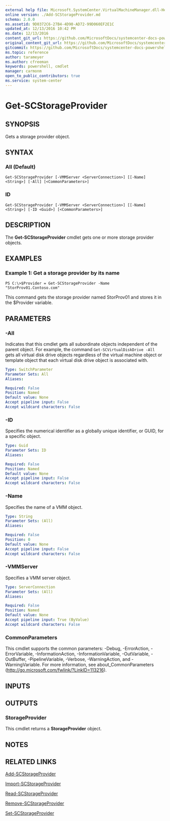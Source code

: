 ```yaml
---
external help file: Microsoft.SystemCenter.VirtualMachineManager.dll-Help.xml
online version: ./Add-SCStorageProvider.md
schema: 2.0.0
ms.assetid: 9D0372C6-27B4-4D90-AD72-99D060EF2E1C
updated_at: 12/13/2016 10:42 PM
ms.date: 12/13/2016
content_git_url: https://github.com/MicrosoftDocs/systemcenter-docs-powershell/blob/master/systemcenter-cmdlets/VirtualMachineManager/v1/Get-SCStorageProvider.md
original_content_git_url: https://github.com/MicrosoftDocs/systemcenter-docs-powershell/blob/master/systemcenter-cmdlets/VirtualMachineManager/v1/Get-SCStorageProvider.md
gitcommit: https://github.com/MicrosoftDocs/systemcenter-docs-powershell/blob/ea9507ac2178040476af5407227db8cb97701ea9/systemcenter-cmdlets/VirtualMachineManager/v1/Get-SCStorageProvider.md
ms.topic: reference
author: tarameyer
ms.author: cfreeman
keywords: powershell, cmdlet
manager: carmonm
open_to_public_contributors: true
ms.service: system-center
---
```


# Get-SCStorageProvider

## SYNOPSIS
Gets a storage provider object.

## SYNTAX

### All (Default)
```
Get-SCStorageProvider [-VMMServer <ServerConnection>] [[-Name] <String>] [-All] [<CommonParameters>]
```

### ID
```
Get-SCStorageProvider [-VMMServer <ServerConnection>] [[-Name] <String>] [-ID <Guid>] [<CommonParameters>]
```

## DESCRIPTION
The **Get-SCStorageProvider** cmdlet gets one or more storage provider objects.

## EXAMPLES

### Example 1: Get a storage provider by its name
```
PS C:\>$Provider = Get-SCStorageProvider -Name "StorProv01.Contoso.com"
```

This command gets the storage provider named StorProv01 and stores it in the $Provider variable.

## PARAMETERS

### -All
Indicates that this cmdlet gets all subordinate objects independent of the parent object.
For example, the command `Get-SCVirtualDiskDrive -All` gets all virtual disk drive objects regardless of the virtual machine object or template object that each virtual disk drive object is associated with.

```yaml
Type: SwitchParameter
Parameter Sets: All
Aliases: 

Required: False
Position: Named
Default value: None
Accept pipeline input: False
Accept wildcard characters: False
```

### -ID
Specifies the numerical identifier as a globally unique identifier, or GUID, for a specific object.

```yaml
Type: Guid
Parameter Sets: ID
Aliases: 

Required: False
Position: Named
Default value: None
Accept pipeline input: False
Accept wildcard characters: False
```

### -Name
Specifies the name of a VMM object.

```yaml
Type: String
Parameter Sets: (All)
Aliases: 

Required: False
Position: 0
Default value: None
Accept pipeline input: False
Accept wildcard characters: False
```

### -VMMServer
Specifies a VMM server object.

```yaml
Type: ServerConnection
Parameter Sets: (All)
Aliases: 

Required: False
Position: Named
Default value: None
Accept pipeline input: True (ByValue)
Accept wildcard characters: False
```

### CommonParameters
This cmdlet supports the common parameters: -Debug, -ErrorAction, -ErrorVariable, -InformationAction, -InformationVariable, -OutVariable, -OutBuffer, -PipelineVariable, -Verbose, -WarningAction, and -WarningVariable. For more information, see about_CommonParameters (http://go.microsoft.com/fwlink/?LinkID=113216).

## INPUTS

## OUTPUTS

### StorageProvider
This cmdlet returns a **StorageProvider** object.

## NOTES

## RELATED LINKS

[Add-SCStorageProvider](xref:VirtualMachineManager/v1/Add-SCStorageProvider.md)

[Import-SCStorageProvider](xref:VirtualMachineManager/v1/Import-SCStorageProvider.md)

[Read-SCStorageProvider](xref:VirtualMachineManager/v1/Read-SCStorageProvider.md)

[Remove-SCStorageProvider](xref:VirtualMachineManager/v1/Remove-SCStorageProvider.md)

[Set-SCStorageProvider](xref:VirtualMachineManager/v1/Set-SCStorageProvider.md)

